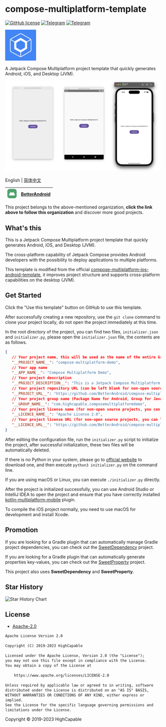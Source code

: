 # compose-multiplatform-template

[![GitHub license](https://img.shields.io/github/license/BetterAndroid/compose-multiplatform-template?color=blue)](https://github.com/BetterAndroid/compose-multiplatform-template/blob/main/LICENSE)
[![Telegram](https://img.shields.io/badge/discussion-Telegram-blue.svg?logo=telegram)](https://t.me/BetterAndroid)
[![Telegram](https://img.shields.io/badge/discussion%20dev-Telegram-blue.svg?logo=telegram)](https://t.me/HighCapable_Dev)

<img src="https://github.com/BetterAndroid/compose-multiplatform-template/blob/main/img-src/icon.png?raw=true" width = "100" height = "100" alt="LOGO"/>

A Jetpack Compose Multiplatform project template that quickly generates Android, iOS, and Desktop (JVM).

<img width="1767" alt="SHOT" src="https://github.com/BetterAndroid/compose-multiplatform-template/blob/main/img-src/shot.png?raw=true">

English | [简体中文](https://github.com/BetterAndroid/compose-multiplatform-template/blob/main/README-zh-CN.md)

| <img src="https://github.com/BetterAndroid/.github/blob/main/img-src/logo.png?raw=true" width = "30" height = "30" alt="LOGO"/> | [BetterAndroid](https://github.com/BetterAndroid) |
| ------------------------------------------------------------------------------------------------------------------------------- | ------------------------------------------------- |

This project belongs to the above-mentioned organization, **click the link above to follow this organization** and discover more good projects.

## What's this

This is a Jetpack Compose Multiplatform project template that quickly generates Android, iOS, and Desktop (JVM).

The cross-platform capability of Jetpack Compose provides Android developers with the possibility to deploy applications to multiple platforms.

This template is modified from the official [compose-multiplatform-ios-android-template](https://github.com/JetBrains/compose-multiplatform-ios-android-template),
it improves project structure and supports cross-platform capabilities on the desktop (JVM).

## Get Started

Click the "Use this template" button on GitHub to use this template.

After successfully creating a new repository, use the `git clone` command to clone your project locally, do not open the project immediately at this time.

In the root directory of the project, you can find two files, `initializer.json` and `initializer.py`, please open the `initializer.json` file, the contents are as follows.

```json
{
   // Your project name, this will be used as the name of the entire Gradle project, only English is allowed
   "__PROJECT_NAME__": "compose-multiplatform-demo",
   // Your app name
   "__APP_NAME__": "Compose Multiplatform Demo",
   // Your project description
   "__PROJECT_DESCRIPTION__": "This is a Jetpack Compose Multiplatform demo.",
   // Your project repository URL (can be left blank for non-open source projects and deleted in gradle.properties later)
   "__PROJECT_URL__": "https://github.com/BetterAndroid/compose-multiplatform-template",
   // Your project group name (Package Name for Android, Group for Java, Bundle ID for iOS)
   "__GROUP_NAME__": "com.highcapable.composemultiplatformdemo",
   // Your project license name (for non-open source projects, you can leave it blank and delete it in gradleproperties later)
   "__LICENCE_NAME__": "Apache License 2.0",
   // Your project license URL (for non-open source projects, you can leave it blank and delete it later in gradle.properties)
   "__LICENCE_URL__": "https://github.com/BetterAndroid/compose-multiplatform-template/blob/main/LICENSE"
}
```

After editing the configuration file, run the `initializer.py` script to initialize the project, after successful initialization, these two files will be automatically deleted.

If there is no Python in your system, please go to [official website](https://www.python.org/) to download one, and then execute `python3 initializer.py` on the command line.

If you are using macOS or Linux, you can execute `./initializer.py` directly.

After the project is initialized successfully, you can use Android Studio or IntelliJ IDEA to open the project and ensure that you have correctly installed [kotlin-multiplatform-mobile](https://plugins.jetbrains.com/plugin/14936-kotlin-multiplatform-mobile) plugin.

To compile the iOS project normally, you need to use macOS for development and install Xcode.

## Promotion

If you are looking for a Gradle plugin that can automatically manage Gradle project dependencies,
you can check out the [SweetDependency](https://github.com/HighCapable/SweetDependency) project.

If you are looking for a Gradle plugin that can automatically generate properties key-values,
you can check out the [SweetProperty](https://github.com/HighCapable/SweetProperty) project.

This project also uses **SweetDependency** and **SweetProperty**.

## Star History

![Star History Chart](https://api.star-history.com/svg?repos=BetterAndroid/compose-multiplatform-template&type=Date)

## License

- [Apache-2.0](https://www.apache.org/licenses/LICENSE-2.0)

```
Apache License Version 2.0

Copyright (C) 2019-2023 HighCapable

Licensed under the Apache License, Version 2.0 (the "License");
you may not use this file except in compliance with the License.
You may obtain a copy of the License at

    https://www.apache.org/licenses/LICENSE-2.0

Unless required by applicable law or agreed to in writing, software
distributed under the License is distributed on an "AS IS" BASIS,
WITHOUT WARRANTIES OR CONDITIONS OF ANY KIND, either express or implied.
See the License for the specific language governing permissions and
limitations under the License.
```

Copyright © 2019-2023 HighCapable